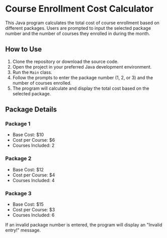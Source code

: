 # Course Enrollment Cost Calculator

This Java program calculates the total cost of course enrollment based on different packages. Users are prompted to input the selected package number and the number of courses they enrolled in during the month.

## How to Use

1. Clone the repository or download the source code.
2. Open the project in your preferred Java development environment.
3. Run the `Main` class.
4. Follow the prompts to enter the package number (1, 2, or 3) and the number of courses enrolled.
5. The program will calculate and display the total cost based on the selected package.

## Package Details

### Package 1
- Base Cost: $10
- Cost per Course: $6
- Courses Included: 2

### Package 2
- Base Cost: $12
- Cost per Course: $4
- Courses Included: 4

### Package 3
- Base Cost: $15
- Cost per Course: $3
- Courses Included: 6

If an invalid package number is entered, the program will display an "Invalid entry!" message.

